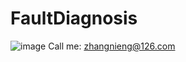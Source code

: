 # FaultDiagnosis
![image](https://user-images.githubusercontent.com/62317833/216762807-1bad848d-7e2b-4a84-a786-164104d2b473.png)
Call me: zhangnieng@126.com

